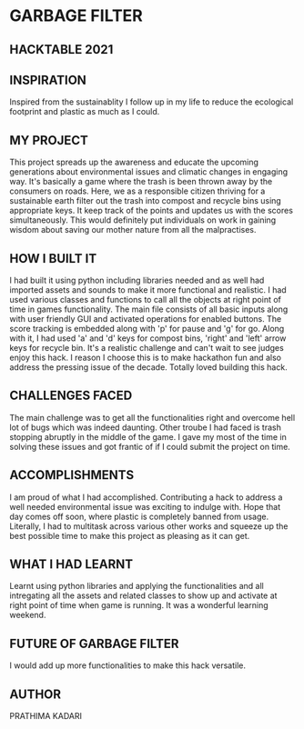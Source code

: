 # GARBAGE FILTER

## HACKTABLE 2021

## INSPIRATION
Inspired from the sustainablity I follow up in my life to reduce the ecological footprint and plastic as much as I could.

## MY PROJECT
This project spreads up the awareness and educate the upcoming generations about environmental issues and climatic changes in engaging way. It's basically a game where the trash is been thrown away by the consumers on roads. Here, we as a responsible citizen thriving for a sustainable earth filter out the trash into compost and recycle bins using appropriate keys. It keep track of the points and updates us with the scores simultaneously. This would definitely put individuals on work in gaining wisdom about saving our mother nature from all the malpractises.

## HOW I BUILT IT
I had built it using python including libraries needed and as well had imported assets and sounds to make it more functional and realistic. I had used various classes and functions to call all the objects at right point of time in games functionality. The main file consists of all basic inputs along with user friendly GUI and activated operations for enabled buttons. The score tracking is embedded along with 'p' for pause and 'g' for go. Along with it, I had used 'a' and 'd' keys for compost bins, 'right' and 'left' arrow keys for recycle bin. It's a realistic challenge and can't wait to see judges enjoy this hack. I reason I choose this is to make hackathon fun and also address the pressing issue of the decade. Totally loved building this hack. 

## CHALLENGES FACED
The main challenge was to get all the functionalities right and overcome hell lot of bugs which was indeed daunting. Other troube I had faced is trash stopping abruptly in the middle of the game. I gave my most of the time in solving these issues and got frantic of if I could submit the project on time.

## ACCOMPLISHMENTS
I am proud of what I had accomplished. Contributing a hack to address a well needed environmental issue was exciting to indulge with. Hope that day comes off soon, where plastic is completely banned from usage. Literally, I had to multitask across various other works and squeeze up the best possible time to make this project as pleasing as it can get.

## WHAT I HAD LEARNT
Learnt using python libraries and applying the functionalities and all intregating all the assets and related classes to show up and activate at right point of time when game is running. It was a wonderful learning weekend.

## FUTURE OF GARBAGE FILTER
I would add up more functionalities to make this hack versatile.

## AUTHOR

PRATHIMA KADARI

